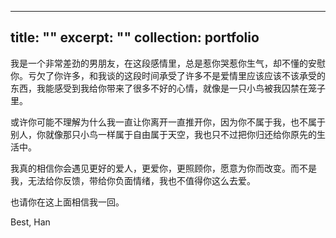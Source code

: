 
---
title: ""
excerpt: ""
collection: portfolio
---

我是一个非常差劲的男朋友，在这段感情里，总是惹你哭惹你生气，却不懂的安慰你。亏欠了你许多，和我谈的这段时间承受了许多不是爱情里应该应该不该承受的东西，我能感受到我给你带来了很多不好的心情，就像是一只小鸟被我囚禁在笼子里。

或许你可能不理解为什么我一直让你离开一直推开你，因为你不属于我，也不属于别人，你就像那只小鸟一样属于自由属于天空，我也只不过把你归还给你原先的生活中。

我真的相信你会遇见更好的爱人，更爱你，更照顾你，愿意为你而改变。而不是我，无法给你反馈，带给你负面情绪，我也不值得你这么去爱。

也请你在这上面相信我一回。

Best,
Han









